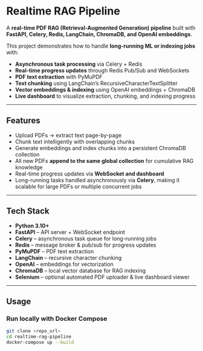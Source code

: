 # Realtime RAG Pipeline

A **real-time PDF RAG (Retrieval-Augmented Generation) pipeline** built with **FastAPI, Celery, Redis, LangChain, ChromaDB, and OpenAI embeddings**.  

This project demonstrates how to handle **long-running ML or indexing jobs** with:

- **Asynchronous task processing** via Celery + Redis
- **Real-time progress updates** through Redis Pub/Sub and WebSockets
- **PDF text extraction** with PyMuPDF
- **Text chunking** using LangChain’s RecursiveCharacterTextSplitter
- **Vector embeddings & indexing** using OpenAI embeddings + ChromaDB
- **Live dashboard** to visualize extraction, chunking, and indexing progress

---

## Features

- Upload PDFs → extract text page-by-page  
- Chunk text intelligently with overlapping chunks  
- Generate embeddings and index chunks into a persistent ChromaDB collection  
- All new PDFs **append to the same global collection** for cumulative RAG knowledge  
- Real-time progress updates via **WebSocket and dashboard**  
- Long-running tasks handled asynchronously via **Celery**, making it scalable for large PDFs or multiple concurrent jobs  

---

## Tech Stack

- **Python 3.10+**  
- **FastAPI** – API server + WebSocket endpoint  
- **Celery** – asynchronous task queue for long-running jobs  
- **Redis** – message broker & pub/sub for progress updates  
- **PyMuPDF** – PDF text extraction  
- **LangChain** – recursive character chunking  
- **OpenAI** – embeddings for vectorization  
- **ChromaDB** – local vector database for RAG indexing  
- **Selenium** – optional automated PDF uploader & live dashboard viewer  

---

## Usage

### Run locally with Docker Compose

```bash
git clone <repo_url>
cd realtime-rag-pipeline
docker-compose up --build
